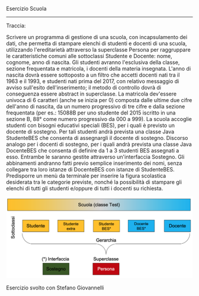 Esercizio Scuola

---

Traccia: 

Scrivere un programma di gestione di una scuola, con incapsulamento dei dati, che permetta di stampare elenchi di studenti e docenti di una scuola, utilizzando l'ereditarietà attraverso la superclasse Persona per raggruppare le caratteristiche comuni alle sottoclassi
Studente e Docente: nome, cognome, anno di nascita. Gli studenti avranno l'esclusiva della classe, sezione frequentata e matricola, i docenti della materia insegnata.
L'anno di nascita dovrà essere sottoposto a un filtro che accetti docenti nati tra il 1963 e il 1993, e studenti nati prima del 2017, con relativo messaggio di avviso sull'esito dell'inserimento; il metodo di controllo dovrà di conseguenza essere abstract in superclasse.
La matricola dev'essere univoca di 6 caratteri (anche se inizia per 0) composta dalle ultime due cifre dell'anno di nascita, da un numero progressivo di tre cifre e dalla sezione frequentata (per es.: 15088B per uno studente del 2015 iscritto in una sezione B, 88° come numero progressivo da 000 a 999).
La scuola accoglie studenti con bisogni educativi speciali (BES), per i quali è previsto un docente di sostegno. Per tali studenti andrà prevista una classe Java StudenteBES che consenta di assegnargli il docente di sostegno. Discorso analogo per i docenti di sostegno, per i quali andrà prevista una classe Java DocenteBES che consenta di definire da 1 a 3 studenti BES assegnati a esso. Entrambe le saranno gestite attraverso un'interfaccia Sostegno. Gli abbinamenti andranno fatti previo semplice inserimento dei nomi, senza collegare tra loro istanze di DocenteBES con istanze di StudenteBES. Predisporre un menù da terminale per inserire la figura scolastica desiderata tra le categorie previste, nonché la possibilità di stampare gli elenchi di tutti gli studenti e/oppure di tutti i docenti su richiesta.

![](assets/20230712_221931_image.png)


Esercizio svolto con Stefano Giovannelli
